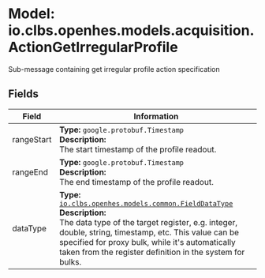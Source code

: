 # Model: io.clbs.openhes.models.acquisition.ActionGetIrregularProfile

Sub-message containing get irregular profile action specification

## Fields

| Field | Information |
| --- | --- |
| rangeStart | <b>Type:</b> `google.protobuf.Timestamp`<br><b>Description:</b><br>The start timestamp of the profile readout. |
| rangeEnd | <b>Type:</b> `google.protobuf.Timestamp`<br><b>Description:</b><br>The end timestamp of the profile readout. |
| dataType | <b>Type:</b> [`io.clbs.openhes.models.common.FieldDataType`](enum-io-clbs-openhes-models-common-fielddatatype.md)<br><b>Description:</b><br>The data type of the target register, e.g. integer, double, string, timestamp, etc. This value can be specified for proxy bulk, while it's automatically taken from the register definition in the system for bulks. |

